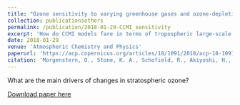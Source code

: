 ```yaml
---
title: "Ozone sensitivity to varying greenhouse gases and ozone-depleting substances in CCMI-1 simulations"
collection: publicationsothers
permalink: /publication/2018-01-29-CCMI_sensitivity
excerpt: 'How do CCMI models fare in terms of tropospheric large-scale transport? Not very good, mostly due to coarse horizontal resolution.'
date: 2018-01-29
venue: 'Atmospheric Chemistry and Physics'
paperurl: 'https://acp.copernicus.org/articles/18/1091/2018/acp-18-1091-2018.pdf'
citation: 'Morgenstern, O., Stone, K. A., Schofield, R., Akiyoshi, H., Yamashita, Y., Kinnison, D. E., Garcia, R. R., Sudo, K., Plummer, D. A., Scinocca, J., Oman, L. D., Manyin, M. E., Zeng, G., Rozanov, E., Stenke, A., Revell, L. E., Pitari, G., Mancini, E., Di Genova, G., Visioni, D., Dhomse, S. S., and Chipperfield, M. P.: &quot;Ozone sensitivity to varying greenhouse gases and ozone-depleting substances in CCMI-1 simulations&quot;, Atmos. Chem. Phys., 18, 1091-1114, https://doi.org/10.5194/acp-18-1091-2018, 2018.'
---
```


What are the main drivers of changes in stratospheric ozone? 

[Download paper here](https://acp.copernicus.org/articles/18/1091/2018/acp-18-1091-2018.pdf)